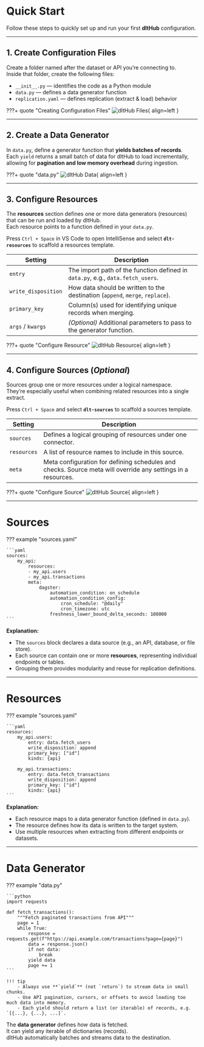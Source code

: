 # Quick Start

Follow these steps to quickly set up and run your first **dltHub** configuration.

---

## 1. Create Configuration Files

Create a folder named after the dataset or API you’re connecting to.  
Inside that folder, create the following files:

- `__init__.py` — identifies the code as a Python module  
- `data.py` — defines a data generator function  
- `replication.yaml` — defines replication (extract & load) behavior

???+ quote "Creating Configuration Files"
    ![dltHub Files](../../img/dlt/1_files.gif){ align=left }

---

## 2. Create a Data Generator

In `data.py`, define a generator function that **yields batches of records**.  
Each `yield` returns a small batch of data for dltHub to load incrementally, allowing for **pagination and low memory overhead** during ingestion.

???+ quote "data.py"
    ![dltHub Data](../../img/dlt/2_data.gif){ align=left }

---

## 3. Configure Resources

The **resources** section defines one or more data generators (resources) that can be run and loaded by dltHub.  
Each resource points to a function defined in your `data.py`.

Press `Ctrl + Space` in VS Code to open IntelliSense and select **`dlt-resources`** to scaffold a resources template.

| Setting | Description |
| -------- | ----------- |
| `entry` | The import path of the function defined in `data.py`, e.g., `data.fetch_users`. |
| `write_disposition` | How data should be written to the destination (`append`, `merge`, `replace`). |
| `primary_key` | Column(s) used for identifying unique records when merging. |
| `args` / `kwargs` | *(Optional)* Additional parameters to pass to the generator function. |

???+ quote "Configure Resource"
    ![dltHub Resource](../../img/dlt/3_resource.gif){ align=left }

---

## 4. Configure Sources (*Optional*)

Sources group one or more resources under a logical namespace.  
They’re especially useful when combining related resources into a single extract.

Press `Ctrl + Space` and select **`dlt-sources`** to scaffold a sources template.


| Setting | Description |
| -------- | ----------- |
| `sources` | Defines a logical grouping of resources under one connector. |
| `resources` | A list of resource names to include in this source. |
| `meta` | Meta configuration for defining schedules and checks.  Source meta will override any settings in a resources. |

???+ quote "Configure Source"
    ![dltHub Source](../../img/dlt/4_sources.gif){ align=left }

---

# Sources

??? example "sources.yaml"

    ```yaml
    sources:
        my_api:
            resources:
            - my_api.users
            - my_api.transactions
            meta:
                dagster:
                    automation_condition: on_schedule
                    automation_condition_config:
                        cron_schedule: "@daily"
                        cron_timezone: utc
                    freshness_lower_bound_delta_seconds: 108000
    ```

**Explanation:**
- The `sources` block declares a data source (e.g., an API, database, or file store).
- Each source can contain one or more **resources**, representing individual endpoints or tables.
- Grouping them provides modularity and reuse for replication definitions.

---

# Resources

??? example "sources.yaml"

    ```yaml
    resources:
        my_api.users:
            entry: data.fetch_users
            write_disposition: append
            primary_key: ["id"]
            kinds: {api}

        my_api.transactions:
            entry: data.fetch_transactions
            write_disposition: append
            primary_key: ["id"]
            kinds: {api}
    ```

**Explanation:**
- Each resource maps to a data generator function (defined in `data.py`).
- The resource defines how its data is written to the target system.
- Use multiple resources when extracting from different endpoints or datasets.

---

# Data Generator

??? example "data.py"

    ```python
    import requests

    def fetch_transactions():
        """Fetch paginated transactions from API"""
        page = 1
        while True:
            response = requests.get(f"https://api.example.com/transactions?page={page}")
            data = response.json()
            if not data:
                break
            yield data
            page += 1
    ```

    !!! tip
        - Always use **`yield`** (not `return`) to stream data in small chunks.  
        - Use API pagination, cursors, or offsets to avoid loading too much data into memory.  
        - Each yield should return a list (or iterable) of records, e.g. `[{...}, {...}, ...]`.

The **data generator** defines *how* data is fetched.  
It can yield any iterable of dictionaries (records).  
dltHub automatically batches and streams data to the destination.
